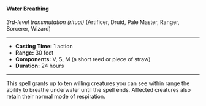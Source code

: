 #### Water Breathing
*3rd-level transmutation (ritual)* (Artificer, Druid, Pale Master, Ranger, Sorcerer, Wizard)
___
- **Casting Time:** 1 action
- **Range:** 30 feet
- **Components:** V, S, M (a short reed or piece of straw)
- **Duration:** 24 hours
---
This spell grants up to ten willing creatures you can see within range the ability to breathe underwater until the spell ends. Affected creatures also retain their normal mode of respiration.